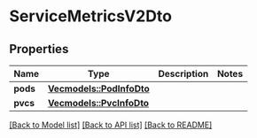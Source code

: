 # ServiceMetricsV2Dto

## Properties

Name | Type | Description | Notes
------------ | ------------- | ------------- | -------------
**pods** | [**Vec<models::PodInfoDto>**](PodInfoDto.md) |  | 
**pvcs** | [**Vec<models::PvcInfoDto>**](PvcInfoDto.md) |  | 

[[Back to Model list]](../README.md#documentation-for-models) [[Back to API list]](../README.md#documentation-for-api-endpoints) [[Back to README]](../README.md)


